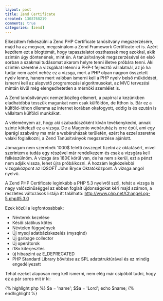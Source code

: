 ```yaml
---
layout: post
title: Zend Certificate
created: 1308768219
comments: true
categories: [zend]
---
```

Elkezdtem felkészülni a Zend PHP Certificate tanúsítvány megszerzésére, majd ha az megvan, megcsinálom a Zend Framework Certificate-et is. Azért kezdtem ezt a blogtémát, hogy tapasztalatot oszthassak meg azokkal, akik szintén úgy döntenének, mint én. A tanúsítványok megszerzésével én első sorban a szakmai tudásomat akarom helyre tenni illetve próbára tenni. Aki szintén szeretné a vizsgákat letenni a PHP-t fejlesztő vállalatnál, az jó ha tudja: nem azért nehéz ez a vizsga, mert a PHP olyan nagyon összetett nyelv lenne, hanem mert valóban ismerni kell a PHP nyelv belső működését, ismerni kell az alapvető programozási algoritmusokat, az MVC tervezési mintán kívül még elengedhetetlen a mérnöki szemlélet is.

A Zend tanúsítványok nemzetközileg elismert, a papírral a kezünkben eladhatóbbá tesszük magunkat nem csak külföldön, de Itthon is. Bár ez a külföld-itthon dilemma az internet korában okafogyott, eddig is és ezután is vállaltam külföldi munkákat.

A véleményem az, hogy aki szabadúszóként kíván tevékenykedni, annak szinte kötelező ez a vizsga. De a Magento webáruház is erre épül, ami egy iparági szabvány ma már a webáruházak területén, ezért ha ezzel szeretne valaki foglalkozni, a Zend Tanúsítványok megszerzése ajánlott.

Jómagam nem szeretnék 1000$ feletti összeget fizetni az oktatásért, mivel szerintem a tudás egy részével már rendelkezem és csak a vizsgára kell felkészülnöm. A vizsga ára 180€ körül van, de ha nem sikerül, ezt a pénzt nem adják vissza, lehet újra próbálkozni. A hozzám legközelebbi vizsgaközpont az IQSOFT John Bryce Oktatóközpont. A vizsga angol nyelvű.

A Zend PHP Certificate leginkább a PHP 5.3 nyelvről szól, tehát a vizsga is nagy valószínűséggel az ebben foglalt újdonságokat kéri majd számon, a részletes változások listája itt található: http://www.php.net/ChangeLog-5.php#5.3.0 

Ezek közül a legfontosabbak:
<ul>
<li>Névterek kezelése</li>
<li>Késői statikus kötés</li>
<li>Névtelen függvények</li>
<li>Új mysql adatbáziskezelés (mysqlnd)</li>
<li>Új garbage collector</li>
<li>Új operátorok</li>
<li>i18n kiterjesztés</li>
<li>új hibaszint az E_DEPRECATED</li>
<li>PHP Standard Library bővítése az SPL adatstruktúrával és ez mindig engedélyezett</li>
</ul>

Tehát ezeket alaposan meg kell ismerni, nem elég már csípőből tudni, hogy ez a pár soros mit ír ki:

{% highlight php %}
$a = 'name';
$$a = 'Lord';
echo $name;
{% endhighlight %}
